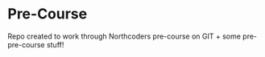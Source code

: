# Pre-Course
Repo created to work through Northcoders pre-course on GIT + some pre-pre-course stuff!
